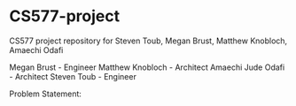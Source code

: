 # CS577-project
CS577 project repository for Steven Toub, Megan Brust, Matthew Knobloch, Amaechi Odafi


Megan Brust - Engineer
Matthew Knobloch - Architect
Amaechi Jude Odafi - Architect
Steven Toub - Engineer

Problem Statement:
